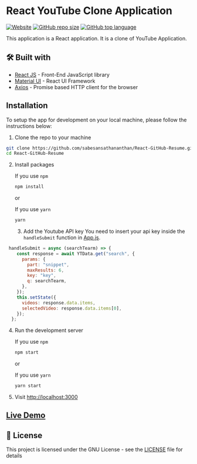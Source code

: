 # React YouTube Clone Application

[![Website](https://img.shields.io/website?down_color=critical&up_color=blueviolet&url=https://ytsearchclone.web.app/)](https://ytsearchclone.web.app/) [![GitHub repo size](https://img.shields.io/github/repo-size/sabesansathananthan/react-youtube-search-clone)](https://github.com/sabesansathananthan/react-youtube-search-clone) [![GitHub top language](https://img.shields.io/github/languages/top/sabesansathananthan/react-youtube-search-clone?color=yellow)](https://github.com/sabesansathananthan/react-youtube-search-clone/search?l=JavaScript&type=code)

This application is a React application. It is a clone of YouTube Application.

## 🛠️ Built with

- [React JS](https://reactjs.org/) - Front-End JavaScript library
- [Material UI](https://material-ui.com/) - React UI Framework
- [Axios](https://www.npmjs.com/package/axios) - Promise based HTTP client for the browser

## Installation

To setup the app for development on your local machine, please follow the instructions below:

1. Clone the repo to your machine

```bash
git clone https://github.com/sabesansathananthan/React-GitHub-Resume.git
cd React-GitHub-Resume
```

2. Install packages

   If you use `npm`

   ```bash
   npm install
   ```

   or

   If you use `yarn`

   ```bash
   yarn
   ```

   3. Add the Youtube API key
      You need to insert your api key inside the `handleSubmit` function in [App.js](./src/App.js).

```JavaScript
 handleSubmit = async (searchTearm) => {
    const response = await YTData.get("search", {
      params: {
        part: "snippet",
        maxResults: 6,
        key: "key",
        q: searchTearm,
      },
    });
    this.setState({
      videos: response.data.items,
      selectedVideo: response.data.items[0],
    });
  };
```

4. Run the development server

   If you use `npm`

   ```bash
   npm start
   ```

   or

   If you use `yarn`

   ```bash
   yarn start
   ```

5. Visit <http://localhost:3000>

## [Live Demo](https://ytsearchclone.web.app/)

## 📄 License

This project is licensed under the GNU License - see the [LICENSE](./LICENSE) file for details
